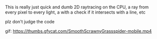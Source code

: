 This is really just quick and dumb 2D raytracing on the CPU, 
a ray from every pixel to every light, 
a with a check if it intersects with a line, 
etc


plz don't judge the code


gif:
<https://thumbs.gfycat.com/SmoothScrawnyGrassspider-mobile.mp4>
